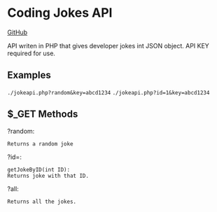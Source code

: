 # Coding Jokes API

[GitHub](https://github.com/Techhead404/APIs)

API writen in PHP that gives developer jokes int JSON object. API KEY required for use.

## Examples

`./jokeapi.php?random&key=abcd1234`
`./jokeapi.php?id=1&key=abcd1234`

## $\_GET Methods

?random:

```
Returns a random joke
```

?id=:

```
getJokeByID(int ID):
Returns joke with that ID.
```

?all:

```
Returns all the jokes.
```
